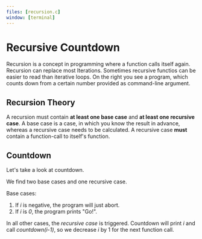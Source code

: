```yaml
---
files: [recursion.c]
window: [terminal]
---
```

# Recursive Countdown

Recursion is a concept in programming where a function calls itself again.
Recursion can replace most Iterations.
Sometimes recursive functios can be easier to read than iterative loops.
On the right you see a program, which counts down from a certain number provided as command-line argument.


## Recursion Theory

A recursion must contain **at least one base case** and **at least one recursive case**.
A base case is a case, in which you know the result in advance, whereas a recursive case needs to be calculated.
A recursive case **must** contain a function-call to itself's function.


## Countdown
Let's take a look at countdown.

We find two base cases and one recursive case.

Base cases:
1. If *i* is negative, the program will just abort.
2. If *i* is *0*, the program prints "Go!".

In all other cases, the _recursive case_ is triggered.
Countdown will print _i_ and call _countdown(i-1)_, so we decrease _i_ by 1 for the next function call.


